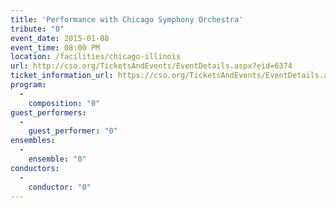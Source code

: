 ```yaml
---
title: 'Performance with Chicago Symphony Orchestra'
tribute: "0"
event_date: 2015-01-08
event_time: 08:00 PM
location: /facilities/chicago-illinois
url: http://cso.org/TicketsAndEvents/EventDetails.aspx?eid=6374
ticket_information_url: https://cso.org/TicketsAndEvents/EventDetails.aspx?eid=6374
program: 
  -
    composition: "0"
guest_performers: 
  -
    guest_performer: "0"
ensembles: 
  -
    ensemble: "0"
conductors: 
  -
    conductor: "0"
---
```

